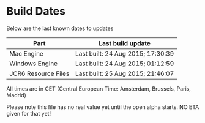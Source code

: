 # Build Dates

Below are the last known dates to updates

Part | Last build update
-----|-----
Mac Engine | Last built: 24 Aug 2015; 17:30:39
Windows Engine | Last built: 24 Aug 2015; 01:12:59
JCR6 Resource Files | Last built: 25 Aug 2015; 21:46:07
All times are in CET (Central European Time: Amsterdam, Brussels, Paris, Madrid)


Please note this file has no real value yet until the open alpha starts. NO ETA given for that yet!
